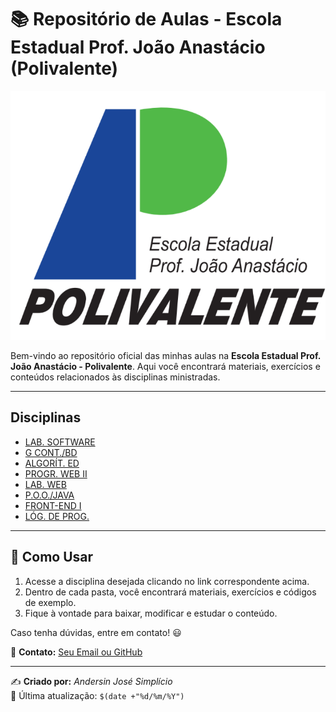 # 📚 Repositório de Aulas - Escola Estadual Prof. João Anastácio (Polivalente)

![Logo da Escola](./LOGO.png)

Bem-vindo ao repositório oficial das minhas aulas na **Escola Estadual Prof. João Anastácio - Polivalente**. Aqui você encontrará materiais, exercícios e conteúdos relacionados às disciplinas ministradas.

---

## Disciplinas

- [LAB. SOFTWARE](./LAB_SOFTWARE/)
- [G CONT./BD](./G_CONT_BD/)
- [ALGORÍT. ED](./ALGORITMOS/)
- [PROGR. WEB II](./PROG_WEB_II/)
- [LAB. WEB](./LAB_WEB/)
- [P.O.O./JAVA](./POO_JAVA/)
- [FRONT-END I](./FRONT_END_I/)
- [LÓG. DE PROG.](./LOG_DE_PROG/)

---

## 🚀 Como Usar
1. Acesse a disciplina desejada clicando no link correspondente acima.
2. Dentro de cada pasta, você encontrará materiais, exercícios e códigos de exemplo.
3. Fique à vontade para baixar, modificar e estudar o conteúdo.

Caso tenha dúvidas, entre em contato! 😃

📩 **Contato:** [Seu Email ou GitHub](https://github.com/andersonsimplicio)

---

✍ **Criado por:** *Andersin José Simplício*  
📆 Última atualização: `$(date +"%d/%m/%Y")`

